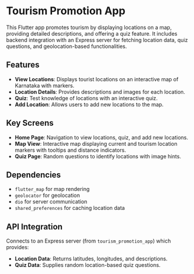 # Tourism Promotion App

This Flutter app promotes tourism by displaying locations on a map, providing detailed descriptions, and offering a quiz feature. It includes backend integration with an Express server for fetching location data, quiz questions, and geolocation-based functionalities.

## Features

-   **View Locations**: Displays tourist locations on an interactive map of Karnataka with markers.
-   **Location Details**: Provides descriptions and images for each location.
-   **Quiz**: Test knowledge of locations with an interactive quiz.
-   **Add Location**: Allows users to add new locations to the map.

## Key Screens

-   **Home Page**: Navigation to view locations, quiz, and add new locations.
-   **Map View**: Interactive map displaying current and tourism location markers with tooltips and distance indicators.
-   **Quiz Page**: Random questions to identify locations with image hints.

## Dependencies

-   `flutter_map` for map rendering
-   `geolocator` for geolocation
-   `dio` for server communication
-   `shared_preferences` for caching location data

## API Integration

Connects to an Express server (from `tourism_promotion_app`) which provides:

-   **Location Data**: Returns latitudes, longitudes, and descriptions.
-   **Quiz Data**: Supplies random location-based quiz questions.
